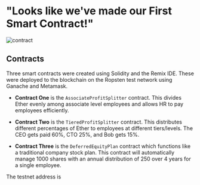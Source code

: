 # "Looks like we've made our First Smart Contract!"

![contract](https://image.shutterstock.com/z/stock-photo-two-hands-handshake-polygonal-low-poly-hud-illustration-smart-contract-agreement-blockchain-and-1161295627.jpg)

## Contracts


Three smart contracts were created using Solidity and the Remix IDE. These were deployed to the blockchain on the Ropsten test network using Ganache and Metamask.



* **Contract One** is the `AssociateProfitSplitter` contract. This divides Ether evenly among associate level employees and allows HR to pay employees efficiently.

* **Contract Two** is the `TieredProfitSplitter` contract.  This distributes different percentages of Ether to employees at different tiers/levels. The CEO gets paid 60%, CTO 25%, and Bob gets 15%.

* **Contract Three** is the `DeferredEquityPlan` contract which functions like a traditional company stock plan. This contract will automatically manage 1000 shares with an annual distribution of 250 over 4 years for a single employee.

The testnet address is 